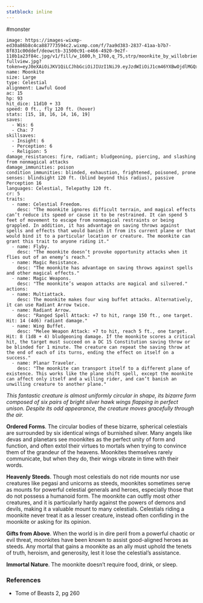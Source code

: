 ```yaml
---
statblock: inline
---
```

 #monster 

```statblock
image: https://images-wixmp-ed30a86b8c4ca887773594c2.wixmp.com/f/7aa9d383-2837-41aa-b7b7-8f831c00ddef/deowctb-31500c91-e466-4920-9e2f-110b1a23f84c.jpg/v1/fill/w_1600,h_1760,q_75,strp/moonkite_by_willobrien_deowctb-fullview.jpg?token=eyJ0eXAiOiJKV1QiLCJhbGciOiJIUzI1NiJ9.eyJzdWIiOiJ1cm46YXBwOjdlMGQxODg5ODIyNjQzNzNhNWYwZDQxNWVhMGQyNmUwIiwiaXNzIjoidXJuOmFwcDo3ZTBkMTg4OTgyMjY0MzczYTVmMGQ0MTVlYTBkMjZlMCIsIm9iaiI6W1t7ImhlaWdodCI6Ijw9MTc2MCIsInBhdGgiOiJcL2ZcLzdhYTlkMzgzLTI4MzctNDFhYS1iN2I3LThmODMxYzAwZGRlZlwvZGVvd2N0Yi0zMTUwMGM5MS1lNDY2LTQ5MjAtOWUyZi0xMTBiMWEyM2Y4NGMuanBnIiwid2lkdGgiOiI8PTE2MDAifV1dLCJhdWQiOlsidXJuOnNlcnZpY2U6aW1hZ2Uub3BlcmF0aW9ucyJdfQ.OTY3fa6J4ydT1bHMgNoTHcxFMF_HVmAn3T6hDCC6I9s
name: Moonkite
size: Large
type: Celestial
alignment: Lawful Good
ac: 15
hp: 93
hit_dice: 11d10 + 33
speed: 0 ft., fly 120 ft. (hover)
stats: [15, 18, 16, 14, 16, 19]
saves:
  - Wis: 6
  - Cha: 7
skillsaves:
  - Insight: 6
  - Perception: 6
  - Religion: 5
damage_resistances: fire, radiant; bludgeoning, piercing, and slashing from nonmagical attacks
damage_immunities: poison
condition_immunities: blinded, exhaustion, frightened, poisoned, prone
senses: blindsight 120 ft. (blind beyond this radius), passive Perception 16
languages: Celestial, Telepathy 120 ft.
cr: 5
traits:
  - name: Celestial Freedom.
    desc: "The moonkite ignores difficult terrain, and magical effects can’t reduce its speed or cause it to be restrained. It can spend 5 feet of movement to escape from nonmagical restraints or being grappled. In addition, it has advantage on saving throws against spells and effects that would banish it from its current plane or that would bind it to a particular location or creature. The moonkite can grant this trait to anyone riding it."
  - name: Flyby.
    desc: "The moonkite doesn’t provoke opportunity attacks when it flies out of an enemy’s reach."
  - name: Magic Resistance.
    desc: "The moonkite has advantage on saving throws against spells and other magical effects."
  - name: Magic Weapons.
    desc: "The moonkite’s weapon attacks are magical and silvered."
actions:
  - name: Multiattack.
    desc: The moonkite makes four wing buffet attacks. Alternatively, it can use Radiant Arrow twice.
  - name: Radiant Arrow.
    desc: "Ranged Spell Attack: +7 to hit, range 150 ft., one target. Hit: 14 (4d6) radiant damage."
  - name: Wing Buffet.
    desc: "Melee Weapon Attack: +7 to hit, reach 5 ft., one target. Hit: 8 (1d8 + 4) bludgeoning damage. If the moonkite scores a critical hit, the target must succeed on a DC 15 Constitution saving throw or be blinded for 1 minute. The creature can repeat the saving throw at the end of each of its turns, ending the effect on itself on a success."
  - name: Planar Traveler.
    desc: "The moonkite can transport itself to a different plane of existence. This works like the plane shift spell, except the moonkite can affect only itself and a willing rider, and can’t banish an unwilling creature to another plane."
```

_This fantastic creature is almost uniformly circular in shape, its bizarre form composed of six pairs of bright silver hawk wings flapping in perfect unison. Despite its odd appearance, the creature moves gracefully through the air._

**Ordered Forms**. The circular bodies of these bizarre, spherical celestials are surrounded by six identical wings of burnished silver. Many angels like devas and planetars see moonkites as the perfect unity of form and function, and often extol their virtues to mortals when trying to convince them of the grandeur of the heavens. Moonkites themselves rarely communicate, but when they do, their wings vibrate in time with their words.

**Heavenly Steeds**. Though most celestials do not ride mounts nor use creatures like pegasi and unicorns as steeds, moonkites sometimes serve as mounts for powerful celestial generals and heroes, especially those that do not possess a humanoid form. The moonkite can outfly most other creatures, and it is particularly hardy against the powers of demons and devils, making it a valuable mount to many celestials. Celestials riding a moonkite never treat it as a lesser creature, instead often confiding in the moonkite or asking for its opinion.

**Gifts from Above**. When the world is in dire peril from a powerful chaotic or evil threat, moonkites have been known to assist good-aligned heroes as steeds. Any mortal that gains a moonkite as an ally must uphold the tenets of truth, heroism, and generosity, lest it lose the celestial’s assistance.

**Immortal Nature**. The moonkite doesn’t require food, drink, or sleep.

### References

* Tome of Beasts 2, pg 260
